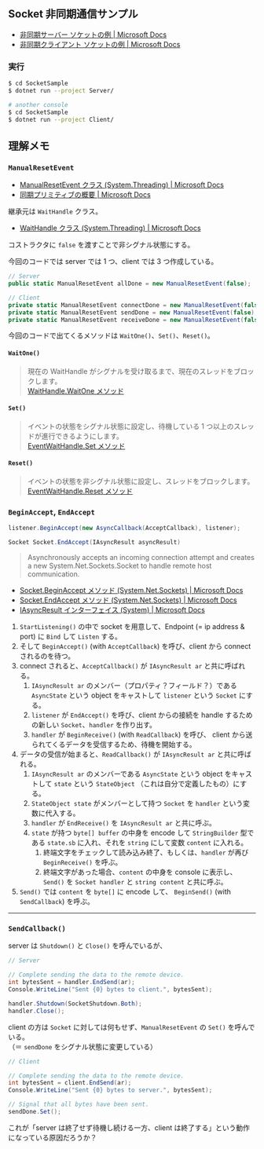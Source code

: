 ## Socket 非同期通信サンプル

- [非同期サーバー ソケットの例 | Microsoft Docs](https://docs.microsoft.com/ja-jp/dotnet/framework/network-programming/asynchronous-server-socket-example)
- [非同期クライアント ソケットの例 | Microsoft Docs](https://docs.microsoft.com/ja-jp/dotnet/framework/network-programming/asynchronous-client-socket-example)

### 実行

```sh
$ cd SocketSample
$ dotnet run --project Server/
```

```sh
# another console
$ cd SocketSample
$ dotnet run --project Client/
```

## 理解メモ

### `ManualResetEvent`

- [ManualResetEvent クラス (System.Threading) | Microsoft Docs](https://docs.microsoft.com/ja-jp/dotnet/api/system.threading.manualresetevent?view=netframework-4.8)
- [同期プリミティブの概要 | Microsoft Docs](https://docs.microsoft.com/ja-jp/dotnet/standard/threading/overview-of-synchronization-primitives?view=netframework-4.8)

継承元は `WaitHandle` クラス。

- [WaitHandle クラス (System.Threading) | Microsoft Docs](https://docs.microsoft.com/ja-jp/dotnet/api/system.threading.waithandle?view=netframework-4.8)

コストラクタに `false` を渡すことで非シグナル状態にする。

今回のコードでは server では 1 つ、client では 3 つ作成している。

```csharp
// Server
public static ManualResetEvent allDone = new ManualResetEvent(false);
```

```csharp
// Client
private static ManualResetEvent connectDone = new ManualResetEvent(false);
private static ManualResetEvent sendDone = new ManualResetEvent(false);
private static ManualResetEvent receiveDone = new ManualResetEvent(false);
```

今回のコードで出てくるメソッドは `WaitOne()`、`Set()`、`Reset()`。

#### `WaitOne()`

> 現在の WaitHandle がシグナルを受け取るまで、現在のスレッドをブロックします。  
> [WaitHandle.WaitOne メソッド](https://docs.microsoft.com/ja-jp/dotnet/api/system.threading.waithandle.waitone?view=netframework-4.8#System_Threading_WaitHandle_WaitOne)

#### `Set()`

> イベントの状態をシグナル状態に設定し、待機している 1 つ以上のスレッドが進行できるようにします。  
> [EventWaitHandle.Set メソッド](https://docs.microsoft.com/ja-jp/dotnet/api/system.threading.eventwaithandle.set?view=netframework-4.8)

#### `Reset()`

> イベントの状態を非シグナル状態に設定し、スレッドをブロックします。  
> [EventWaitHandle.Reset メソッド](https://docs.microsoft.com/ja-jp/dotnet/api/system.threading.eventwaithandle.reset?view=netframework-4.8#System_Threading_EventWaitHandle_Reset)

### `BeginAccept`, `EndAccept`

```csharp
listener.BeginAccept(new AsyncCallback(AcceptCallback), listener);
```

```csharp
Socket Socket.EndAccept(IAsyncResult asyncResult)
```

> Asynchronously accepts an incoming connection attempt and creates a new System.Net.Sockets.Socket to handle remote host communication.

- [Socket.BeginAccept メソッド (System.Net.Sockets) | Microsoft Docs](https://docs.microsoft.com/ja-jp/dotnet/api/system.net.sockets.socket.beginaccept?view=netframework-4.8#System_Net_Sockets_Socket_BeginAccept_System_AsyncCallback_System_Object_)
- [Socket.EndAccept メソッド (System.Net.Sockets) | Microsoft Docs](https://docs.microsoft.com/ja-jp/dotnet/api/system.net.sockets.socket.endaccept?view=netframework-4.8#System_Net_Sockets_Socket_EndAccept_System_IAsyncResult_)
- [IAsyncResult インターフェイス (System) | Microsoft Docs](https://docs.microsoft.com/ja-jp/dotnet/api/system.iasyncresult?view=netframework-4.8)

1. `StartListening()` の中で socket を用意して、Endpoint (= ip address & port) に `Bind` して `Listen` する。
2. そして `BeginAccept()` (with `AcceptCallback`) を呼び、client から connect されるのを待つ。
3. connect されると、`AcceptCallback()` が `IAsyncResult ar` と共に呼ばれる。
   1. `IAsyncResult ar` のメンバー（プロパティ？フィールド？）である `AsyncState` という object をキャストして `listener` という `Socket` にする。
   2. `listener` が `EndAccept()` を呼び、client からの接続を handle するための新しい `Socket`、`handler` を作り出す。
   3. `handler` が `BeginReceive()` (with `ReadCallback`) を呼び、 client から送られてくるデータを受信するため、待機を開始する。
4. データの受信が始まると、`ReadCallback()` が `IAsyncResult ar` と共に呼ばれる。
   1. `IAsyncResult ar` のメンバーである `AsyncState` という object をキャストして `state` という `StateObject` （これは自分で定義したもの）にする。
   2. `StateObject state` がメンバーとして持つ `Socket` を `handler` という変数に代入する。
   3. `handler` が `EndReceive()` を `IAsyncResult ar` と共に呼ぶ。
   4. `state` が持つ `byte[] buffer` の中身を encode して `StringBuilder` 型である `state.sb` に入れ、それを `string` にして変数 `content` に入れる。
      1. 終端文字をチェックして読み込み終了、もしくは、`handler` が再び `BeginReceive()` を呼ぶ。
      2. 終端文字があった場合、`content` の中身を console に表示し、`Send()` を `Socket handler` と `string content` と共に呼ぶ。
5. `Send()` では `content` を `byte[]` に encode して、 `BeginSend()` (with `SendCallback`) を呼ぶ。

---

### `SendCallback()`

server は `Shutdown()` と `Close()` を呼んでいるが、

```csharp
// Server

// Complete sending the data to the remote device.
int bytesSent = handler.EndSend(ar);
Console.WriteLine("Sent {0} bytes to client.", bytesSent);

handler.Shutdown(SocketShutdown.Both);
handler.Close();
```

client の方は `Socket` に対しては何もせず、`ManualResetEvent` の `Set()` を呼んでいる。  
（＝ `sendDone` をシグナル状態に変更している）

```csharp
// Client

// Complete sending the data to the remote device.
int bytesSent = client.EndSend(ar);
Console.WriteLine("Sent {0} bytes to server.", bytesSent);

// Signal that all bytes have been sent.
sendDone.Set();
```

これが「server は終了せず待機し続ける一方、client は終了する」という動作になっている原因だろうか？
